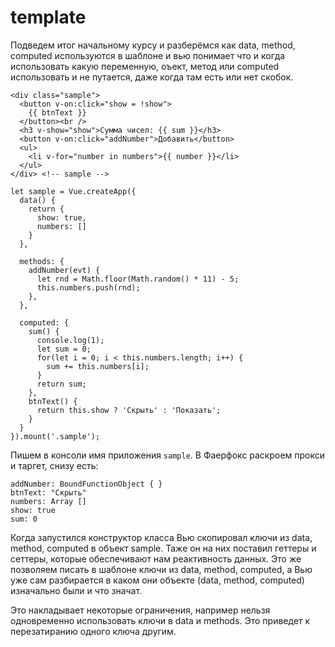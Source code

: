 # template
Подведем итог начальному курсу и разберёмся как data, method, computed используются в шаблоне и вью понимает что и когда использовать какую переменную, оъект, метод или computed использовать и не путается, даже когда там есть или нет скобок.

    <div class="sample">
      <button v-on:click="show = !show">
        {{ btnText }}
      </button><br />
      <h3 v-show="show">Сумма чисел: {{ sum }}</h3>
      <button v-on:click="addNumber">Добавить</button>
      <ul>
        <li v-for="number in numbers">{{ number }}</li>
      </ul>
    </div> <!-- sample -->

    let sample = Vue.createApp({
      data() {
        return {
          show: true,
          numbers: []
        }
      },

      methods: {
        addNumber(evt) {
          let rnd = Math.floor(Math.random() * 11) - 5;
          this.numbers.push(rnd);
        },
      },

      computed: {
        sum() {
          console.log(1);
          let sum = 0;
          for(let i = 0; i < this.numbers.length; i++) {
            sum += this.numbers[i];
          }
          return sum;
        },
        btnText() {
          return this.show ? 'Скрыть' : 'Показать';
        }
      }
    }).mount('.sample');

Пишем в консоли имя приложения `sample`. В Фаерфокс раскроем прокси и таргет, снизу есть:

    addNumber: BoundFunctionObject { }
    btnText: "Скрыть"​​
    numbers: Array []
    show: true
    sum: 0

Когда запустился конструктор класса Вью скопировал ключи из data, method, computed в объект sample. Таже он на них поставил геттеры и сеттеры, которые обеспечивают нам реактивность данных. Это же позволяем писать в шаблоне ключи из data, method, computed, а Вью уже сам разбирается в каком они объекте (data, method, computed) изначально были и что значат.

Это накладывает некоторые ограничения, например нельзя одновременно использовать ключи в data и methods. Это приведет к перезатиранию одного ключа другим.
